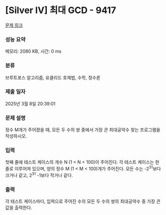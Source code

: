 # [Silver IV] 최대 GCD - 9417 

[문제 링크](https://www.acmicpc.net/problem/9417) 

### 성능 요약

메모리: 2080 KB, 시간: 0 ms

### 분류

브루트포스 알고리즘, 유클리드 호제법, 수학, 정수론

### 제출 일자

2025년 3월 8일 20:39:01

### 문제 설명

<p>정수 M개가 주어졌을 때, 모든 두 수의 쌍 중에서 가장 큰 최대공약수 찾는 프로그램을 작성하시오.</p>

### 입력 

 <p>첫째 줄에 테스트 케이스의 개수 N (1 < N < 100)이 주어진다. 각 테스트 케이스는 한 줄로 이루어져 있으며, 양의 정수 M (1 < M < 100)개가 주어진다. 모든 수는 -2<sup>31</sup>보다 크거나 같고, 2<sup>31</sup> -1보다 작거나 같다. </p>

### 출력 

 <p>각 테스트 케이스마다, 입력으로 주어진 수의 모든 두 수의 쌍의 최대공약수 중 가장 큰 값을 출력한다.</p>

